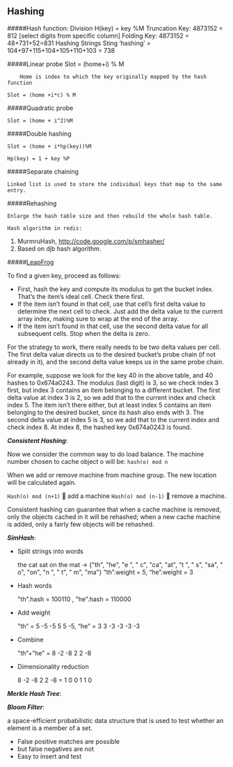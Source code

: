 Hashing
----
#####Hash function:
	Division
		H(key) = key %M	
	Truncation
		Key: 4873152 = 812 [select digits from specific column]
	Folding
		Key: 4873152 = 48+731+52=831
	Hashing Strings
		Sting ‘hashing’ = 104+97+115+104+105+110+103 = 738
	
#####Linear probe
 	Slot = (home+i) % M
 	
		Home is index to which the key originally mapped by the hash function
		
	Slot = (home +i*c) % M
	
#####Quadratic probe

	Slot = (home + i^2)%M
	
#####Double hashing

	Slot = (home + i*hp(key))%M
	
	Hp(key) = 1 + key %P

#####Separate chaining

	Linked list is used to store the individual keys that map to the same entry.
	
#####Rehashing

	Enlarge the hash table size and then rebuild the whole hash table.
	
	Hash algorithm in redis:
1.	MurmruHash, http://code.google.com/p/smhasher/
2.	Based on djb hash algorithm.

#####[LeapFrog](http://preshing.com/20160314/leapfrog-probing/)



To find a given key, proceed as follows:

- First, hash the key and compute its modulus to get the bucket index. That’s the item’s ideal cell. Check there first.
- If the item isn’t found in that cell, use that cell’s first delta value to determine the next cell to check. Just add the delta value to the current array index, making sure to wrap at the end of the array.
- If the item isn’t found in that cell, use the second delta value for all subsequent cells. Stop when the delta is zero.

For the strategy to work, there really needs to be two delta values per cell. The first delta value directs us to the desired bucket’s probe chain (if not already in it), and the second delta value keeps us in the same probe chain.

For example, suppose we look for the key 40 in the above table, and 40 hashes to 0x674a0243. The modulus (last digit) is 3, so we check index 3 first, but index 3 contains an item belonging to a different bucket. The first delta value at index 3 is 2, so we add that to the current index and check index 5. The item isn’t there either, but at least index 5 contains an item belonging to the desired bucket, since its hash also ends with 3. The second delta value at index 5 is 3, so we add that to the current index and check index 8. At index 8, the hashed key 0x674a0243 is found.


***Consistent Hashing***:

Now we consider the common way to do load balance. The machine number chosen to cache object o will be: `hash(o) mod n`

When we add or remove machine from machine group. The new location will be calculated again.

`Hash(o) mod (n+1)`  add a machine
`Hash(o) mod (n-1)`  remove a machine.

Consistent hashing can guarantee that when a cache machine is removed, only the objects cached in it will be rehashed; when a new cache machine is added, only a fairly few objects will be rehashed.

***SimHash***:

- Split strings into words

    the cat sat on the mat -> {"th", "he", "e ", " c", "ca", "at", "t ", " s", "sa", " o", "on", "n ", " t", " m", "ma"}
    ”th”.weight = 5, “he”.weight = 3

- Hash words

    "th".hash = 100110 , "he".hash = 110000

- Add weight

    ”th” = 5 -5 -5 5 5 -5, “he” = 3 3 -3 -3 -3 -3

- Combine

    ”th”+”he” = 8 -2 -8 2 2 -8 

- Dimensionality reduction

    8 -2 -8 2 2 -8 = 1 0 0 1 1 0


***Merkle Hash Tree***:


***Bloom Filter***:

a space-efficient probabilistic data structure that is used to test whether an element is a member of a set.
- False positive matches are possible
- but false negatives are not
- Easy to insert and test





